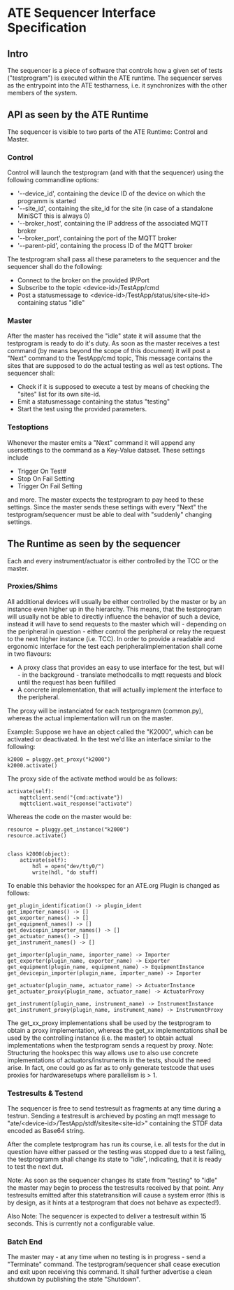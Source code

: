 # ATE Sequencer Interface Specification

## Intro
The sequencer is a piece of software that controls how a given set of tests ("testprogram") is executed within the ATE runtime. The sequencer serves as the entrypoint into the ATE testharness, i.e. it synchronizes with the other members of the system.

## API as seen by the ATE Runtime
The sequencer is visible to two parts of the ATE Runtime: Control and Master. 

### Control
Control will launch the testprogram (and with that the sequencer) using the following commandline options:

* '--device_id', containing the device ID of the device on which the programm is started
* '--site_id', containing the site_id for the site (in case of a standalone MiniSCT this is always 0)
* '--broker_host', containing the IP address of the associated MQTT broker
* '--broker_port', containing the port of the MQTT broker
* '--parent-pid', containing the process ID of the MQTT broker

The testprogram shall pass all these parameters to the sequencer and the sequencer shall do the following:
* Connect to the broker on the provided IP/Port
* Subscribe to the topic \<device-id>/TestApp/cmd
* Post a statusmessage to \<device-id>/TestApp/status/site\<site-id> containing status "idle"

### Master
After the master has received the "idle" state it will assume that the testprogram is ready to do it's duty. As soon as the master receives a test command (by means beyond the scope of this document) it will post a "Next" command to the TestApp/cmd topic, This message contains the sites that are supposed to do the actual testing as well as test options. The sequencer shall:
* Check if it is supposed to execute a test by means of checking the "sites" list for its own site-id.
* Emit a statusmessage containing the status "testing"
* Start the test using the provided parameters.

### Testoptions
Whenever the master emits a "Next" command it will append any usersettings to the command as a Key-Value dataset. These settings include
* Trigger On Test#
* Stop On Fail Setting
* Trigger On Fail Setting

and more. The master expects the testprogram to pay heed to these settings. Since the master sends these settings with every "Next" the testprogram/sequencer must be able to deal with "suddenly" changing settings.

## The Runtime as seen by the sequencer
Each and every instrument/actuator is either controlled by the TCC or the master.

### Proxies/Shims
All additional devices will usually be either controlled by the master or by an instance even higher up in the hierarchy. This means, that the testprogram will usually not be able to directly influence the behavior of such a device, instead it will have to send requests to the master which will - depending on the peripheral in question - either control the peripheral or relay the request to the next higher instance (i.e. TCC). In order to provide a readable and ergonomic interface for the test each peripheralimplementation shall come in two flavours:
* A proxy class that provides an easy to use interface for the test, but will - in the background - translate methodcalls to mqtt requests and block until the request has been fulfilled
* A concrete implementation, that will actually implement the interface to the peripheral. 

The proxy will be instanciated for each testprogramm (common.py), whereas the actual implementation will run on the master.

Example:
Suppose we have an object called the "K2000", which can be activated or deactivated. In the test we'd like an interface similar to the following:

```
k2000 = pluggy.get_proxy("k2000")
k2000.activate()
```

The proxy side of the activate method would be as follows:

```
activate(self):
    mqttclient.send("{cmd:activate"})
    mqttclient.wait_response("activate")
```

Whereas the code on the master would be:

```
resource = pluggy.get_instance("k2000")
resource.activate()


class k2000(object):
    activate(self):
        hdl = open("dev/tty0/")
        write(hdl, "do stuff)
```

To enable this behavior the hookspec for an ATE.org Plugin is changed as follows:
```
get_plugin_identification() -> plugin_ident
get_importer_names() -> []
get_exporter_names() -> []
get_equipment_names() -> []
get_devicepin_importer_names() -> []
get_actuator_names() -> []
get_instrument_names() -> []

get_importer(plugin_name, importer_name) -> Importer
get_exporter(plugin_name, exporter_name) -> Exporter
get_equipment(plugin_name, equipment_name) -> EquipmentInstance
get_devicepin_importer(plugin_name, importer_name) -> Importer

get_actuator(plugin_name, actuator_name) -> ActuatorInstance
get_actuator_proxy(plugin_name, actuator_name) -> ActuatorProxy

get_instrument(plugin_name, instrument_name) -> InstrumentInstance
get_instrument_proxy(plugin_name, instrument_name) -> InstrumentProxy
```

The get_xx_proxy implementations shall be used by the testprogram to obtain a proxy implementation, whereas the get_xx implementations shall be used by the controlling instance (i.e. the master) to obtain actual implementations when the testprogram sends a request by proxy.
Note: Structuring the hookspec this way allows use to also use concrete implementations of actuators/instruments in the tests, should the need arise. In fact, one could go as far as to only generate testcode that uses proxies for hardwaresetups where parallelism is > 1. 

### Testresults & Testend
The sequencer is free to send testresult as fragments at any time during a testrun. Sending a testresult is archieved by posting an mqtt message to "ate/\<device-id>/TestApp/stdf/sitesite\<site-id>" containing the STDF data encoded as Base64 string.

After the complete testprogram has run its course, i.e. all tests for the dut in question have either passed or the testing was stopped due to a test failing, the testprogramm shall change its state to "idle", indicating, that it is ready to test the next dut.

Note: As soon as the sequencer changes its state from "testing" to "idle" the master may begin to process the testresults received by that point. Any testresults emitted after this statetransition will cause a system error (this is by design, as it hints at a testprogram that does not behave as expected!).

Also Note: The sequencer is expected to deliver a testresult within 15 seconds. This is currently not a configurable value.

### Batch End
The master may - at any time when no testing is in progress - send a "Terminate" command. The testprogram/sequencer shall cease execution and exit upon receiving this command. It shall further advertise a clean shutdown by publishing the state "Shutdown".
